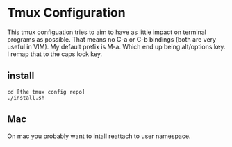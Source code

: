 Tmux Configuration
==================

This tmux configuation tries to aim to have as little impact on terminal programs as possible. That means no C-a or C-b bindings (both are very useful in VIM).  My default prefix is M-a.  Which end up being alt/options key.  I remap that to the caps lock key.

## install

```shell
cd [the tmux config repo]
./install.sh
```

## Mac

On mac you probably want to intall reattach to user namespace.
